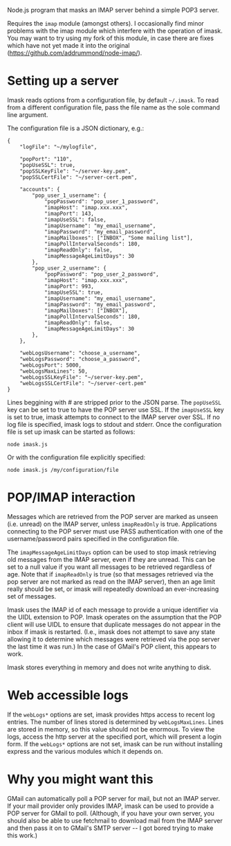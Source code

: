 Node.js program that masks an IMAP server behind a simple POP3 server.

Requires the `imap` module (amongst others). I occasionally find minor
problems with the imap module which interfere with the operation of
imask. You may want to try using my fork of this module, in case there
are fixes which have not yet made it into the original
(https://github.com/addrummond/node-imap/).

Setting up a server
===================

Imask reads options from a configuration file, by default `~/.imask`. To
read from a different configuration file, pass the file name as the
sole command line argument.

The configuration file is a JSON dictionary, e.g.:

    {
        "logFile": "~/mylogfile",

        "popPort": "110",
        "popUseSSL": true,
        "popSSLKeyFile": "~/server-key.pem",
        "popSSLCertFile": "~/server-cert.pem",

        "accounts": {
            "pop_user_1_username": {
                "popPassword": "pop_user_1_password",
                "imapHost": "imap.xxx.xxx",
                "imapPort": 143,
                "imapUseSSL": false,
                "imapUsername": "my_email_username",
                "imapPassword": "my_email_password",
                "imapMailboxes": ["INBOX", "Some mailing list"],
                "imapPollIntervalSeconds": 180,
                "imapReadOnly": false,
                "imapMessageAgeLimitDays": 30
            },
            "pop_user_2_username": {
                "popPassword": "pop_user_2_password",
                "imapHost": "imap.xxx.xxx",
                "imapPort": 993,
                "imapUseSSL": true,
                "imapUsername": "my_email_username",
                "imapPassword": "my_email_password",
                "imapMailboxes": ["INBOX"],
                "imapPollIntervalSeconds": 180,
                "imapReadOnly": false,
                "imapMessageAgeLimitDays": 30
            },
        },

        "webLogsUsername": "choose_a_username",
        "webLogsPassword": "choose_a_password",
        "webLogsPort": 5000,
        "webLogsMaxLines": 50,
        "webLogsSSLKeyFile": "~/server-key.pem",
        "webLogsSSLCertFile": "~/server-cert.pem"
    }

Lines beggining with # are stripped prior to the JSON parse. The
`popUseSSL` key can be set to true to have the POP server use SSL. If
the `imapUseSSL` key is set to true, imask attempts to connect to the
IMAP server over SSL. If no log file is specified, imask logs to
stdout and stderr. Once the configuration file is set up imask can be
started as follows:

    node imask.js

Or with the configuration file explicitly specified:

    node imask.js /my/configuration/file

POP/IMAP interaction
====================
Messages which are retrieved from the POP server are marked as unseen
(i.e. unread) on the IMAP server, unless `imapReadOnly` is
true. Applications connecting to the POP server must use PASS
authentication with one of the username/password pairs specified in
the configuration file.

The `imapMessageAgeLimitDays` option can be used to stop imask
retrieving old messages from the IMAP server, even if they are
unread. This can be set to a null value if you want all messages to be
retrieved regardless of age. Note that if `imapReadOnly` is true (so
that messages retrieved via the pop server are not marked as read on
the IMAP server), then an age limit really should be set, or imask
will repeatedly download an ever-increasing set of messages.

Imask uses the IMAP id of each message to provide a unique identifier
via the UIDL extension to POP. Imask operates on the assumption that
the POP client will use UIDL to ensure that duplicate messages do not
appear in the inbox if imask is restarted. (I.e., imask does not
attempt to save any state allowing it to determine which messages were
retrieved via the pop server the last time it was run.) In the case of
GMail's POP client, this appears to work.

Imask stores everything in memory and does not write anything to
disk.

Web accessible logs
===================
If the `webLogs*` options are set, imask provides https access to
recent log entries. The number of lines stored is determined by
`webLogsMaxLines`. Lines are stored in memory, so this value should
not be enormous. To view the logs, access the http server at the
specified port, which will present a login form. If the `webLogs*`
options are not set, imask can be run without installing express and
the various modules which it depends on.

Why you might want this
=======================
GMail can automatically poll a POP server for mail, but not an IMAP
server. If your mail provider only provides IMAP, imask can be used to
provide a POP server for GMail to poll. (Although, if you have your
own server, you should also be able to use fetchmail to download mail
from the IMAP server and then pass it on to GMail's SMTP server -- I
got bored trying to make this work.)
